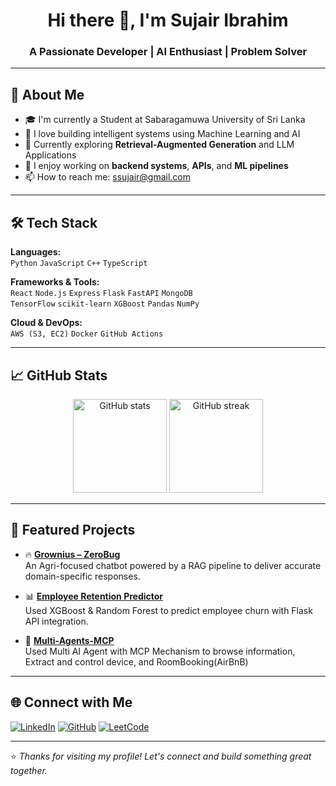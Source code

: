 <h1 align="center">Hi there 👋, I'm Sujair Ibrahim</h1>
<h3 align="center">A Passionate Developer | AI Enthusiast | Problem Solver</h3>

---

## 🚀 About Me

- 🎓 I'm currently a Student at Sabaragamuwa University of Sri Lanka
- 🤖 I love building intelligent systems using Machine Learning and AI
- 🧠 Currently exploring **Retrieval-Augmented Generation** and LLM Applications
- 💼 I enjoy working on **backend systems**, **APIs**, and **ML pipelines**
- 📫 How to reach me: [ssujair@gmail.com](mailto:ssujair@gmail.com)

---

## 🛠️ Tech Stack

**Languages:**  
`Python` `JavaScript` `C++` `TypeScript`

**Frameworks & Tools:**  
`React` `Node.js` `Express` `Flask` `FastAPI` `MongoDB`  
`TensorFlow` `scikit-learn` `XGBoost` `Pandas` `NumPy`

**Cloud & DevOps:**  
`AWS (S3, EC2)` `Docker` `GitHub Actions`

---

## 📈 GitHub Stats

<p align="center">
  <img src="https://github-readme-stats.vercel.app/api?username=blockdeveloper25&show_icons=true&theme=tokyonight" alt="GitHub stats" height="150"/>
  <img src="https://streak-stats.demolab.com/?user=blockdeveloper25&theme=tokyonight" alt="GitHub streak" height="150"/>
</p>


---

## 📌 Featured Projects

- 🔥 [**Grownius – ZeroBug**](https://github.com/YourGitHubUsername/Grownius)  
  An Agri-focused chatbot powered by a RAG pipeline to deliver accurate domain-specific responses.

- 📊 [**Employee Retention Predictor**](https://github.com/YourGitHubUsername/Employee-Retention)  
  Used XGBoost & Random Forest to predict employee churn with Flask API integration.

- 🎥 [**Multi-Agents-MCP**](https://github.com/blockdeveloper25/Multi-Agents-MCP.git)  
  Used Multi AI Agent with MCP Mechanism to browse information, Extract and control device, and RoomBooking(AirBnB)

---

## 🌐 Connect with Me

[![LinkedIn](https://img.shields.io/badge/LinkedIn-blue?style=for-the-badge&logo=linkedin)](https://linkedin.com/in/your-profile)
[![GitHub](https://img.shields.io/badge/GitHub-black?style=for-the-badge&logo=github)](https://github.com/YourGitHubUsername)
[![LeetCode](https://img.shields.io/badge/LeetCode-orange?style=for-the-badge&logo=leetcode)](https://leetcode.com/u/YourLeetCodeProfile)

---

⭐️ *Thanks for visiting my profile! Let's connect and build something great together.*
